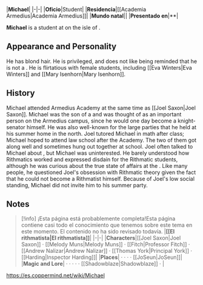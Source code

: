 |**Michael**|
|-|-|
|**Oficio**|Student|
|**Residencia**|[[Academia Armedius\|Academia Armedius]]|
|**Mundo natal**||
|**Presentado en**|**|

**Michael** is a student at  on the isle of .

## Appearance and Personality
He has blond hair. He is privileged, and does not like being reminded that he is not a . He is flirtatious with female students, including [[Eva Winters\|Eva Winters]] and [[Mary Isenhorn\|Mary Isenhorn]].

## History
Michael attended Armedius Academy at the same time as [[Joel Saxon\|Joel Saxon]]. Michael was the son of a  and was thought of as an important person on the Armedius campus, since he would one day become a knight-senator himself. He was also well-known for the large parties that he held at his summer home in the north.
Joel tutored Michael in math after class; Michael hoped to attend law school after the Academy. The two of them got along well and sometimes hung out together at school. Joel often talked to Michael about , but Michael was uninterested. He barely understood how Rithmatics worked and expressed disdain for the Rithmatic students, although he was curious about the true state of affairs at the . Like many people, he questioned Joel's obsession with Rithmatic theory given the fact that he could not become a Rithmatist himself. Because of Joel's low social standing, Michael did not invite him to his summer party.

## Notes

> [!info] ¡Esta página está probablemente completa!Esta página contiene casi todo el conocimiento que tenemos sobre este tema en este momento.
El contenido no ha sido revisado todavía.
|**[[El rithmatista\|El rithmatista]]**|
|-|-|
|**Characters**|[[Joel Saxon\|Joel Saxon]] · [[Melody Muns\|Melody Muns]] · [[Fitch\|Professor Fitch]] · [[Andrew Nalizar\|Andrew Nalizar]] · [[Thomas York\|Principal York]] · [[Harding\|Inspector Harding]]|
|**Places**| ·  ·  ·  · [[JoSeun\|JoSeun]]|
|**Magic and Lore**| ·  ·  ·  ·  · [[Shadowblaze\|Shadowblaze]] · |



https://es.coppermind.net/wiki/Michael